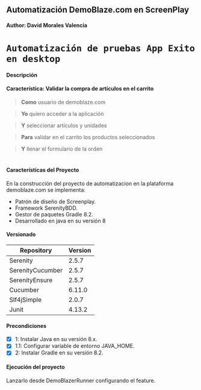 ## Automatización DemoBlaze.com en ScreenPlay
#### Author: David Morales Valencia

# `Automatización de pruebas App Exito en desktop`

#### Descripción

#### Característica: Validar la compra de artículos en el carrito

> **Como** usuario de demoblaze.com

> **Yo** quiero acceder a la aplicación

> **Y** seleccionar artículos y unidades

>**Para** validar en el carrito los productos seleccionados

>**Y** llenar el formulario de la orden 
#

#### Características del Proyecto

En la construcción del proyecto de automatizacion en la plataforma demoblaze.com se implementa:

- Patrón de diseño de Screenplay.
- Framework SerenityBDD.
- Gestor de paquetes Gradle 8.2.
- Desarrollado en java en su versión 8

#### Versionado

| Repository       | Version |
|------------------|---------|
| Serenity         | 2.5.7   |
| SerenityCucumber | 2.5.7   |
| SerenityEnsure   | 2.5.7   |
| Cucumber         | 6.11.0  |
| Slf4jSimple      | 2.0.7   |
| Junit            | 4.13.2  |

#### Precondiciones

- [x] 1: Instalar Java en su versión 8.x.
- [x] 1.1: Configurar variable de entorno JAVA_HOME.
- [x] 2: Instalar Gradle en su versión 8.2.

#### Ejecución del proyecto
Lanzarlo desde DemoBlazerRunner configurando el feature.